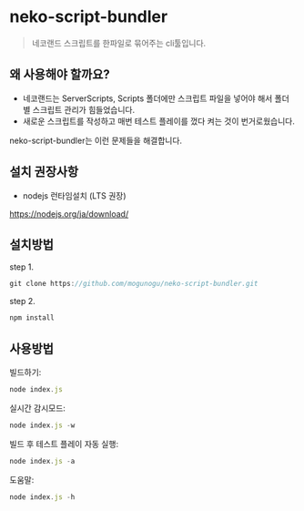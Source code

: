 # neko-script-bundler
>네코랜드 스크립트를 한파일로 묶어주는 cli툴입니다.

## 왜 사용해야 할까요?
- 네코랜드는 ServerScripts, Scripts 폴더에만 스크립트 파일을 넣어야 해서 폴더별 스크립트 관리가 힘들었습니다.
- 새로운 스크립트를 작성하고 매번 테스트 플레이를 껐다 켜는 것이 번거로웠습니다.

neko-script-bundler는 이런 문제들을 해결합니다.

## 설치 권장사항

- nodejs 런타임설치 (LTS 권장) 

https://nodejs.org/ja/download/

## 설치방법
  step 1.
  ```js
  git clone https://github.com/mogunogu/neko-script-bundler.git
  ```
  step 2.
  ```js
  npm install
  ```
## 사용방법

  빌드하기:
  ```js
  node index.js
  ```  
  실시간 감시모드:
  ```js
  node index.js -w
  ```
  
  빌드 후 테스트 플레이 자동 실행:
  ```js
  node index.js -a
  ```
  
  도움말:
  ```js
  node index.js -h
  ```
